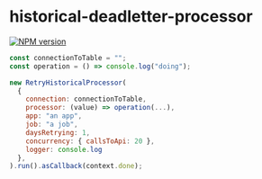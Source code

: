 # historical-deadletter-processor

[![NPM version](https://badge.fury.io/js/historical-deadletter-processor.png)](http://badge.fury.io/js/historical-deadletter-processor)

```javascript
const connectionToTable = "";
const operation = () => console.log("doing");

new RetryHistoricalProcessor(
  {
    connection: connectionToTable,
    processor: (value) => operation(...),
    app: "an app",
    job: "a job",
    daysRetrying: 1,
    concurrency: { callsToApi: 20 },
    logger: console.log
  },
).run().asCallback(context.done);

```
